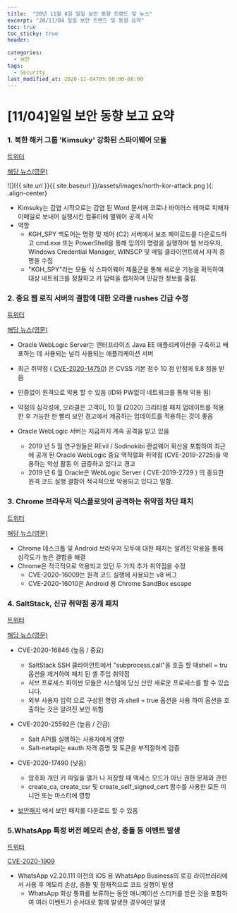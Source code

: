```yaml
---
title:  "20년 11월 4일 일일 보안 동향 트랜드 및 뉴스"
excerpt: "20/11/04 일일 보안 트랜드 및 동향 요약"
toc: true
toc_sticky: true
header:

categories:
  - 보안
tags:
  - Security
last_modified_at: 2020-11-04T05:00:00-08:00
---
```


# [11/04]일일 보안 동향 보고 요약
   
   
### 1. 북한 해커 그룹 'Kimsuky' 강화된 스파이웨어 모듈

[트위터](https://twitter.com/risingcyberllc/status/1323666259544809474)
   
[해당 뉴스(영문)](https://thehackernews.com/2020/11/new-kimsuky-module-makes-north-korean.html?utm_content=buffer796cd&utm_medium=social&utm_source=twitter.com&utm_campaign=buffer)
   
![]({{ site.url }}{{ site.baseurl }}/assets/images/north-kor-attack.png ){: .align-center}

- Kimsuky는 감염 시작으로는 감염 된 Word 문서에 코로나 바이러스 테마로 피해자 이메일로 보내어 실행시킨 컴퓨터에  멀웨어 공격 시작  
- 역할   
	- KGH_SPY 백도어는 명령 및 제어 (C2) 서버에서 보조 페이로드를 다운로드하고 cmd.exe 또는 PowerShell을 통해 임의의 명령을 실행하며 웹 브라우저, Windows Credential Manager, WINSCP 및 메일 클라이언트에서 자격 증명을 수집    
	- "KGH_SPY"라는 모듈 식 스파이웨어 제품군을 통해 새로운 기능을 획득하여 대상 네트워크를 정찰하고 키 입력을 캡처하며 민감한 정보를 훔침  
	
	
	
### 2. 중요 웹 로직 서버의 결함에 대한 오라클 rushes 긴급 수정   
  
[트위터](https://twitter.com/whitehead4jeff/status/1323722247631216640)  
  
[해당 뉴스(영문)](https://threatpost.com/oracle-update-weblogic-server-flaw/160889/)   
  
- Oracle WebLogic Server는 엔터프라이즈 Java EE 애플리케이션을 구축하고 배포하는 데 사용되는 널리 사용되는 애플리케이션 서버   
- 최근 취약점 ( [CVE-2020-14750](https://www.oracle.com/security-alerts/alert-cve-2020-14750.html#AppendixFMW)) 은 CVSS 기본 점수 10 점 만점에 9.8 점을 받음   
- 인증없이 원격으로 악용 할 수 있음 (ID와 PW없이 네트워크를 통해 악용 됨)   
- 약점의 심각성에, 오라클은 고객이, 10 월 (2020) 크리티컬 패치 업데이트를 적용한 후 가능한 한 빨리 보안 경고에서 제공하는 업데이트를 적용하는 것이 좋음  

- Oracle WebLogic 서버는 지금까지 계속 공격을 받고 있음  
    - 2019 년 5 월 연구원들은 REvil / Sodinokibi 랜섬웨어 확산을 포함하여 최근에 공개 된 Oracle WebLogic 중요 역직렬화 취약점 (CVE-2019-2725)을 악용하는 악성 활동 이 급증하고 있다고 경고   
    - 2019 년 6 월 Oracle은 WebLogic Server ( CVE-2019-2729 ) 의 중요한 원격 코드 실행 결함이 적극적으로 악용되고 있다고 말함.   

### 3. Chrome 브라우저 익스플로잇이 공격하는 취약점 차단 패치   
   
[트위터](https://twitter.com/securitynewsbot/status/1323731721829842944)   
   
[해당 뉴스(영문)](https://threatpost.com/chrome-holes-actively-targeted/160890/)   
   
- Chrome 데스크톱 및 Android 브라우저 모두에 대한 패치는 알려진 악용을 통해 심각도가 높은 결함을 해결   
- Chrome은 적극적으로 악용되고 있던 두 가지 추가 취약점을 수정   
    - CVE-2020-16009는 원격 코드 실행에 사용되는 v8 버그   
    - CVE-2020-16010은 Android 용 Chrome SandBox escape   
	

### 4. SaltStack, 신규 취약점 공개 패치
   
[트위터](https://twitter.com/Gurgling_MrD/status/1323720482261213187)   
   
[해당 뉴스(영문)](https://www.bleepingcomputer.com/news/security/saltstack-reveals-new-critical-vulnerabilities-patch-now/)   
   
- CVE-2020-16846 (높음 / 중요)   
    - SaltStack SSH 클라이언트에서 "subprocess.call"을 호출 할 때shell = tru 옵션을 제거하여 패치 된 셸 주입 취약점   
    - 서브 프로세스 파이썬 모듈은 시스템에 당신 산란 새로운 프로세스를 할 수 있습니다.   
    - 외부 사용자 입력 으로 구성된 명령 과 shell = true 옵션을 사용 하여 옵션을 호출하는 것은 알려진 보안 위험   
- CVE-2020-25592은 (높음 / 긴급)   
    - Salt API를 실행하는 사용자에게 영향   
    - Salt-netapi는 eauth 자격 증명 및 토큰을 부적절하게 검증   
- CVE-2020-17490 (낮음)  
    - 암호화 개인 키 파일을 열거 나 저장할 때 액세스 모드가 아닌 권한 문제와 관련   
    - create_ca, create_csr 및 create_self_signed_cert 함수를 사용한 모든 미니언 또는 마스터에 영향   
   
- [보안패치](https://gitlab.com/saltstack/open/salt-patches) 에서 보안 패치를 다운로드 할 수 있음
   
### 5.WhatsApp 특정 버전 메모리 손상, 충돌 등 이벤트 발생   
   
[트위터](https://twitter.com/VulmonFeeds/status/1323742582934016009)   
   
[CVE-2020-1909](https://vulmon.com/vulnerabilitydetails?qid=CVE-2020-1909)   
    
- WhatsApp v2.20.111 이전의 iOS 용 WhatsApp Business의 로깅 라이브러리에서 사용 후 메모리 손상, 충돌 및 잠재적으로 코드 실행이 발생   
    - WhatsApp 화상 통화를 보류하는 동안 애니메이션 스티커를 받은 것을 포함하여 여러 이벤트가 순서대로 함께 발생한 경우에만 발생   